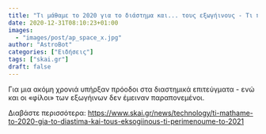 ```yaml
---
title: "Τι μάθαμε το 2020 για το διάστημα και... τους εξωγήινους - Τι περιμένουμε το 2021"
date: 2020-12-31T08:10:23+01:00
images:
  - "images/post/ap_space_x.jpg"
author: "AstroBot"
categories: ["Ειδήσεις"]
tags: ["skai.gr"]
draft: false
---
```


Για μια ακόμη χρονιά υπήρξαν πρόοδοι στα διαστημικά επιτεύγματα - ενώ και οι «φίλοι» των εξωγήινων δεν έμειναν παραπονεμένοι.

Διαβάστε περισσότερα: https://www.skai.gr/news/technology/ti-mathame-to-2020-gia-to-diastima-kai-tous-eksogiinous-ti-perimenoume-to-2021
